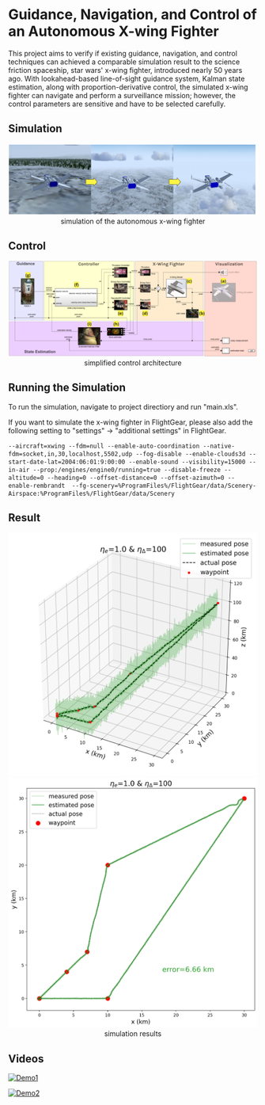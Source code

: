 # Guidance, Navigation, and Control of an Autonomous X-wing Fighter
This project aims to verify if existing guidance, navigation, and control techniques can achieved a comparable simulation result to the science friction spaceship, star wars' x-wing fighter, introduced nearly 50 years ago. With lookahead-based line-of-sight guidance system, Kalman state estimation, along with proportion-derivative control, the simulated x-wing fighter can navigate and perform a surveillance mission; however, the control parameters are sensitive and have to be selected carefully.

## Simulation
<p align="center">
  <img width=auto src="pictures/screenshots.PNG">
  simulation of the autonomous x-wing fighter
</p>

## Control 
<p align="center">
  <img width=auto src="pictures/overview.PNG">
  simplified control architecture
</p>


## Running the Simulation
To run the simulation, navigate to project directiory and run "main.xls".

If you want to simulate the x-wing fighter in FlightGear, please also add the following setting to "settings" -> "additional settings" in FlightGear.
```
--aircraft=xwing --fdm=null --enable-auto-coordination --native-fdm=socket,in,30,localhost,5502,udp --fog-disable --enable-clouds3d --start-date-lat=2004:06:01:9:00:00 --enable-sound --visibility=15000 --in-air --prop:/engines/engine0/running=true --disable-freeze --altitude=0 --heading=0 --offset-distance=0 --offset-azimuth=0 --enable-rembrandt  --fg-scenery=%ProgramFiles%/FlightGear/data/Scenery-Airspace:%ProgramFiles%/FlightGear/data/Scenery
```


## Result
<p align="center">
  <img width=auto src="pictures/lookahead_eta_10_100_3d.png">
  <img width=auto src="pictures/lookahead_eta_10_100_2d.png">
  simulation results
</p>


## Videos

[![Demo1](https://youtu.be/vUd8cK0Ot9s)](https://youtu.be/vUd8cK0Ot9s)

[![Demo2](https://youtu.be/I14YKMaBpRg)](https://youtu.be/I14YKMaBpRg)